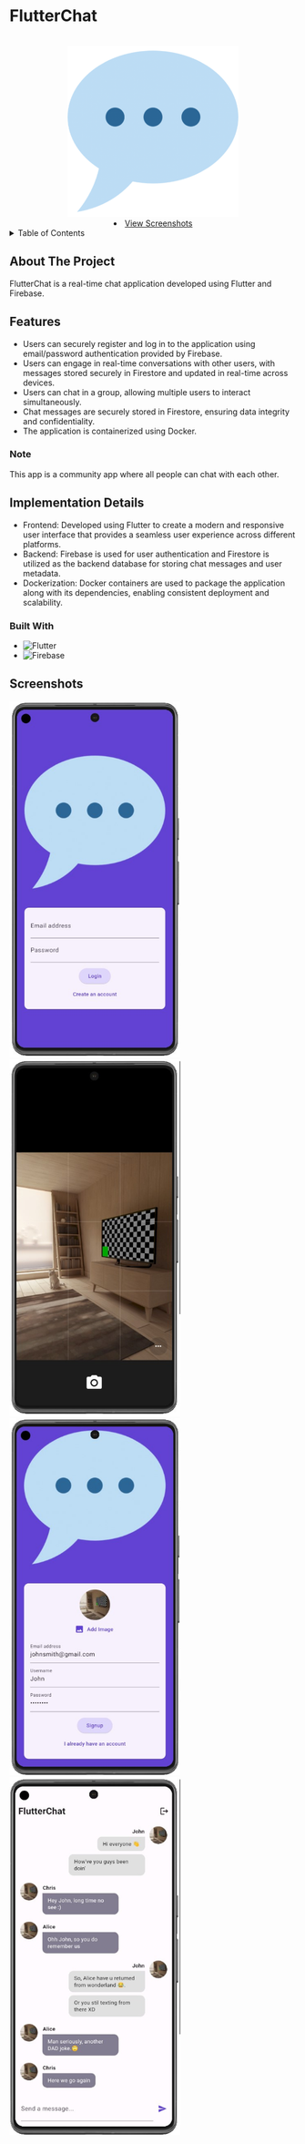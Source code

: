<!-- PROJECT LOGO -->
# FlutterChat
<br />
<div align="center">
  <a href="https://github.com/DhruvGandhi31/FlutterChat">
    <img src="chat.png" alt="Logo" width="300" height="300">
  </a>
 
  <li>
      <a href="#Screenshots">View Screenshots</a>
      </li>
    

<!-- <h3 align="center">SmartCart</h3> -->

  <!-- <p align="center">
    project_description
    <br />
    
  </p> -->
</div>



<!-- TABLE OF CONTENTS -->
<details>
  <summary>Table of Contents</summary>
  <ol>
    <li>
      <a href="#about-the-project">About The Project</a>
      <ul>
        <li><a href="#Features">Features</a></li>
      </ul>
      <ul>
        <li><a href="#built-with">Built With</a></li>
      </ul>
    </li>
    <li>
      <a href="#Screenshots">Screenshots</a>
      </li>
  </ol>
</details>



<!-- ABOUT THE PROJECT -->
## About The Project
FlutterChat is a real-time chat application developed using Flutter and Firebase. 

## Features

- Users can securely register and log in to the application using email/password authentication provided by Firebase.
- Users can engage in real-time conversations with other users, with messages stored securely in Firestore and updated in real-time across devices.
- Users can chat in a group, allowing multiple users to interact simultaneously.
- Chat messages are securely stored in Firestore, ensuring data integrity and confidentiality.
- The application is containerized using Docker.

### Note
This app is a community app where all people can chat with each other.

## Implementation Details

- Frontend: Developed using Flutter to create a modern and responsive user interface that provides a seamless user experience across different platforms.
- Backend: Firebase is used for user authentication and Firestore is utilized as the backend database for storing chat messages and user metadata.
- Dockerization: Docker containers are used to package the application along with its dependencies, enabling consistent deployment and scalability.




### Built With
* ![Flutter](https://img.shields.io/badge/Flutter-%2302569B.svg?style=for-the-badge&logo=Flutter&logoColor=white)
* ![Firebase](https://img.shields.io/badge/firebase-a08021?style=for-the-badge&logo=firebase&logoColor=ffcd34)


## Screenshots

<img src="outputs/img1.jpg" width="300px">
<img src="outputs/img2.jpg" width="300px">
<img src="outputs/img3.jpg" width="300px">
<img src="outputs/img4.jpg" width="300px">
